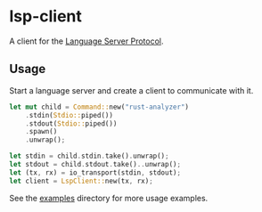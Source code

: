 # lsp-client

A client for the [Language Server Protocol](https://microsoft.github.io/language-server-protocol/).

## Usage

Start a language server and create a client to communicate with it.

```rust
let mut child = Command::new("rust-analyzer")
    .stdin(Stdio::piped())
    .stdout(Stdio::piped())
    .spawn()
    .unwrap();

let stdin = child.stdin.take().unwrap();
let stdout = child.stdout.take()..unwrap();
let (tx, rx) = io_transport(stdin, stdout);
let client = LspClient::new(tx, rx);
```

See the [examples](examples) directory for more usage examples.
